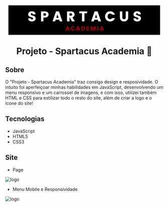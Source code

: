 <h1 align="center">
<img src="./assets/img/marca.png" alt="marca">
<p>Projeto - Spartacus Academia 💪</p>
</h1>

## Sobre
<p> O "Projeto - Spartacus Academia" traz consigo design e resposividade. O intuito foi aperfeiçoar minhas habilidades em JavaScript, desenvolvendo um menu responsivo e um carrossel de imagens, e com isso, utilizei também HTML e CSS para estilizar todo o resto do site, além de criar a logo e o ícone do site! </p>

## Tecnologias
* JavaScript
* HTML5
* CSS3

## Site

* Page

<img alt="logo" src="./assets/img/page.gif">

* Menu Mobile e Responsividade

<img alt="logo" src="./assets/img/page2.gif">
